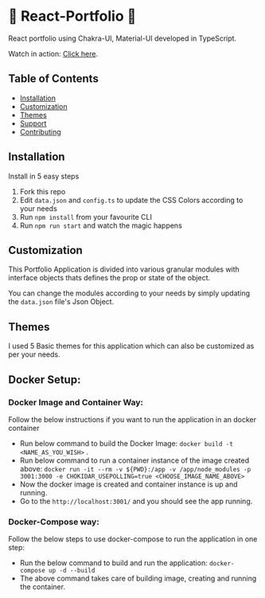 # 🚀 React-Portfolio 🚀

React portfolio using Chakra-UI, Material-UI developed in TypeScript.

Watch in action: [Click here](https://react-portfolio-538e5shw2-shabbi268.vercel.app/).

## Table of Contents

- [Installation](#installation)
- [Customization](#usage)
- [Themes](#themes)
- [Support](#support)
- [Contributing](#contributing)

## Installation

Install in 5 easy steps

1. Fork this repo
2. Edit `data.json` and `config.ts` to update the CSS Colors according to your needs
4. Run `npm install` from your favourite CLI
5. Run `npm run start` and watch the magic happens


## Customization

This Portfolio Application is divided into various granular modules with interface objects thats defines the prop or state of the object.

You can change the modules according to your needs by simply updating the `data.json` file's Json Object.

## Themes

I used 5 Basic themes for this application which can also be customized as per your needs.


## Docker Setup:
### Docker Image and Container Way:
Follow the below instructions if you want to run the application in an docker container
- Run below command to build the Docker Image:
    `docker build -t <NAME_AS_YOU_WISH>` .
- Run below command to run a container instance of the image created above:
    `docker run -it --rm -v ${PWD}:/app -v /app/node_modules -p 3001:3000 -e CHOKIDAR_USEPOLLING=true <CHOOSE_IMAGE_NAME_ABOVE>`
- Now the docker image is created and container instance is up and running.
- Go to the `http://localhost:3001/` and you should see the app running.

### Docker-Compose way:
Follow the below steps to use docker-compose to run the application in one step:
- Run the below command to build and run the application:
    `docker-compose up -d --build`
- The above command takes care of building image, creating and running the container.
